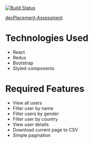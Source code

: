  [![Build Status](https://travis-ci.com/adebammytayo123/DevPlacement-Assessment.svg?token=1QjubTRNqmyKU3nxoFCz&branch=master)](https://travis-ci.com/adebammytayo123/DevPlacement-Assessment)


 [devPlacement-Assessment](https://devplacement-assessment.netlify.app/)

 # Technologies Used
 * React
 * Redux
 * Bootstrap
 * Styled-components

 # Required Features
 * View all users
 * Filter user by name
 * Filter users by gender
 * Filter user by country
 * View user details
 * Download current page to CSV
 * Simple pagination
 

